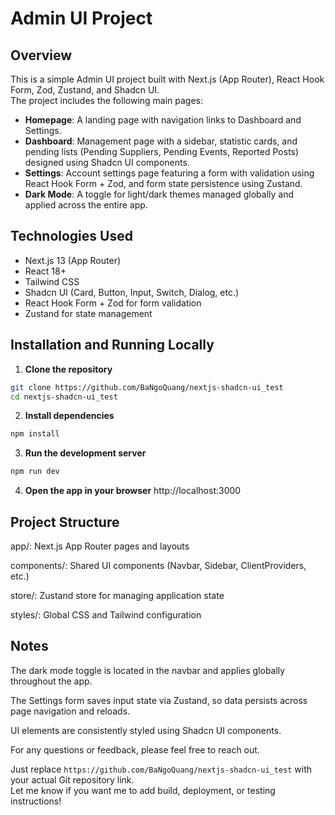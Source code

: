 # Admin UI Project

## Overview

This is a simple Admin UI project built with Next.js (App Router), React Hook Form, Zod, Zustand, and Shadcn UI.  
The project includes the following main pages:

- **Homepage**: A landing page with navigation links to Dashboard and Settings.  
- **Dashboard**: Management page with a sidebar, statistic cards, and pending lists (Pending Suppliers, Pending Events, Reported Posts) designed using Shadcn UI components.  
- **Settings**: Account settings page featuring a form with validation using React Hook Form + Zod, and form state persistence using Zustand.  
- **Dark Mode**: A toggle for light/dark themes managed globally and applied across the entire app.

## Technologies Used

- Next.js 13 (App Router)  
- React 18+  
- Tailwind CSS  
- Shadcn UI (Card, Button, Input, Switch, Dialog, etc.)  
- React Hook Form + Zod for form validation  
- Zustand for state management  

## Installation and Running Locally

1. **Clone the repository**

```bash
git clone https://github.com/BaNgoQuang/nextjs-shadcn-ui_test
cd nextjs-shadcn-ui_test
```

2. **Install dependencies**
```bash
npm install
```

3. **Run the development server**
```bash
npm run dev
```

4. **Open the app in your browser**
http://localhost:3000


## Project Structure

app/: Next.js App Router pages and layouts

components/: Shared UI components (Navbar, Sidebar, ClientProviders, etc.)

store/: Zustand store for managing application state

styles/: Global CSS and Tailwind configuration

## Notes
The dark mode toggle is located in the navbar and applies globally throughout the app.

The Settings form saves input state via Zustand, so data persists across page navigation and reloads.

UI elements are consistently styled using Shadcn UI components.

For any questions or feedback, please feel free to reach out.


Just replace `https://github.com/BaNgoQuang/nextjs-shadcn-ui_test` with your actual Git repository link.  
Let me know if you want me to add build, deployment, or testing instructions!

